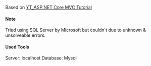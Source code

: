 Based on [YT_ASP.NET Core MVC Tutorial](https://www.youtube.com/watch?v=jhj9ouy7x1g&list=WL&index=9)


#### Note
Tried using SQL Server by Microsoft but couldn't due to unknown & unsolveable errors.


#### Used Tools
Server: localhost
Database: Mysql
